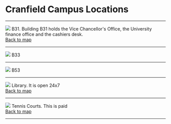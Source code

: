<!DOCTYPE html>
<html>
<!-- Web Mapping: Results.htm - Image map example file: -->
<body>
<h1>Cranfield Campus Locations</h1>
<hr />
<a name="B31" id="B31"></a>
<img src="./B31.jpg">&nbsp;B31. Building B31 holds the Vice Chancellor's Office, the University finance office and  the cashiers desk.<br/><a href="./map.htm">Back to map</a>
<hr />
<a name="B33" id="B33"></a>
<img src="./B33.jpg">&nbsp;B33
<hr />
<a name="B53" id="B53"></a>
<img src="./B53.jpg">&nbsp;B53
<hr />
<a name="Library" id="Library"></a>
<img src="./library.jpg">&nbsp;Library. It is open 24x7 <br/><a href="./map.htm">Back to map</a>
<hr />
<a name="Tennis_courts" id="Tennis_courts"></a>
<img src="./tennis_courts.jpg">&nbsp;Tennis Courts. This is paid <br/><a href="./map.htm">Back to map</a>
<hr />
</body>
</html>

